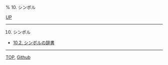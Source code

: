 % 10. シンボル

[UP](index.html)  

---

10. シンボル

- [10.2. シンボルの辞書](10.2.html)

---
[TOP](index.html),  [Github](https://github.com/nptcl/npt-japanese)

